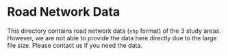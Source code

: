 # Road Network Data
This directory contains road network data (`shp` format) of the 3 study areas.
However, we are not able to provide the data here directly due to the large file size. 
Please contact us if you need the data.